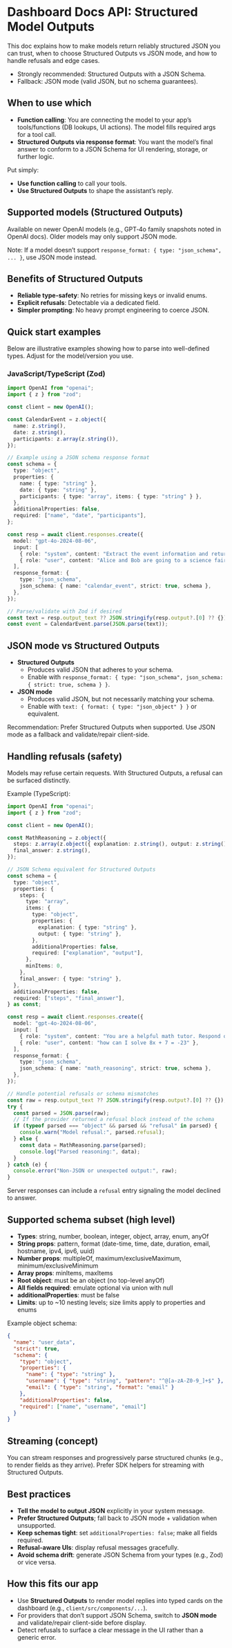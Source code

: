# Dashboard Docs API: Structured Model Outputs

This doc explains how to make models return reliably structured JSON you can trust, when to choose Structured Outputs vs JSON mode, and how to handle refusals and edge cases.

- Strongly recommended: Structured Outputs with a JSON Schema.
- Fallback: JSON mode (valid JSON, but no schema guarantees).

## When to use which

- __Function calling__: You are connecting the model to your app’s tools/functions (DB lookups, UI actions). The model fills required args for a tool call.
- __Structured Outputs via response format__: You want the model’s final answer to conform to a JSON Schema for UI rendering, storage, or further logic.

Put simply:
- __Use function calling__ to call your tools.
- __Use Structured Outputs__ to shape the assistant’s reply.

## Supported models (Structured Outputs)

Available on newer OpenAI models (e.g., GPT‑4o family snapshots noted in OpenAI docs). Older models may only support JSON mode.

Note: If a model doesn’t support `response_format: { type: "json_schema", ... }`, use JSON mode instead.

## Benefits of Structured Outputs

- __Reliable type-safety__: No retries for missing keys or invalid enums.
- __Explicit refusals__: Detectable via a dedicated field.
- __Simpler prompting__: No heavy prompt engineering to coerce JSON.

## Quick start examples

Below are illustrative examples showing how to parse into well-defined types. Adjust for the model/version you use.

### JavaScript/TypeScript (Zod)

```ts
import OpenAI from "openai";
import { z } from "zod";

const client = new OpenAI();

const CalendarEvent = z.object({
  name: z.string(),
  date: z.string(),
  participants: z.array(z.string()),
});

// Example using a JSON schema response format
const schema = {
  type: "object",
  properties: {
    name: { type: "string" },
    date: { type: "string" },
    participants: { type: "array", items: { type: "string" } },
  },
  additionalProperties: false,
  required: ["name", "date", "participants"],
};

const resp = await client.responses.create({
  model: "gpt-4o-2024-08-06",
  input: [
    { role: "system", content: "Extract the event information and return only JSON." },
    { role: "user", content: "Alice and Bob are going to a science fair on Friday." },
  ],
  response_format: {
    type: "json_schema",
    json_schema: { name: "calendar_event", strict: true, schema },
  },
});

// Parse/validate with Zod if desired
const text = resp.output_text ?? JSON.stringify(resp.output?.[0] ?? {});
const event = CalendarEvent.parse(JSON.parse(text));
```

## JSON mode vs Structured Outputs

- __Structured Outputs__
  - Produces valid JSON that adheres to your schema.
  - Enable with `response_format: { type: "json_schema", json_schema: { strict: true, schema } }`.
- __JSON mode__
  - Produces valid JSON, but not necessarily matching your schema.
  - Enable with `text: { format: { type: "json_object" } }` or equivalent.

Recommendation: Prefer Structured Outputs when supported. Use JSON mode as a fallback and validate/repair client-side.

## Handling refusals (safety)

Models may refuse certain requests. With Structured Outputs, a refusal can be surfaced distinctly.

Example (TypeScript):

```ts
import OpenAI from "openai";
import { z } from "zod";

const client = new OpenAI();

const MathReasoning = z.object({
  steps: z.array(z.object({ explanation: z.string(), output: z.string() })),
  final_answer: z.string(),
});

// JSON Schema equivalent for Structured Outputs
const schema = {
  type: "object",
  properties: {
    steps: {
      type: "array",
      items: {
        type: "object",
        properties: {
          explanation: { type: "string" },
          output: { type: "string" },
        },
        additionalProperties: false,
        required: ["explanation", "output"],
      },
      minItems: 0,
    },
    final_answer: { type: "string" },
  },
  additionalProperties: false,
  required: ["steps", "final_answer"],
} as const;

const resp = await client.responses.create({
  model: "gpt-4o-2024-08-06",
  input: [
    { role: "system", content: "You are a helpful math tutor. Respond only in JSON per the schema." },
    { role: "user", content: "how can I solve 8x + 7 = -23" },
  ],
  response_format: {
    type: "json_schema",
    json_schema: { name: "math_reasoning", strict: true, schema },
  },
});

// Handle potential refusals or schema mismatches
const raw = resp.output_text ?? JSON.stringify(resp.output?.[0] ?? {});
try {
  const parsed = JSON.parse(raw);
  // If the provider returned a refusal block instead of the schema
  if (typeof parsed === "object" && parsed && "refusal" in parsed) {
    console.warn("Model refusal:", parsed.refusal);
  } else {
    const data = MathReasoning.parse(parsed);
    console.log("Parsed reasoning:", data);
  }
} catch (e) {
  console.error("Non-JSON or unexpected output:", raw);
}
```

Server responses can include a `refusal` entry signaling the model declined to answer.

## Supported schema subset (high level)

- __Types__: string, number, boolean, integer, object, array, enum, anyOf
- __String props__: pattern, format (date-time, time, date, duration, email, hostname, ipv4, ipv6, uuid)
- __Number props__: multipleOf, maximum/exclusiveMaximum, minimum/exclusiveMinimum
- __Array props__: minItems, maxItems
- __Root object__: must be an object (no top-level anyOf)
- __All fields required__: emulate optional via union with null
- __additionalProperties__: must be false
- __Limits__: up to ~10 nesting levels; size limits apply to properties and enums

Example object schema:

```json
{
  "name": "user_data",
  "strict": true,
  "schema": {
    "type": "object",
    "properties": {
      "name": { "type": "string" },
      "username": { "type": "string", "pattern": "^@[a-zA-Z0-9_]+$" },
      "email": { "type": "string", "format": "email" }
    },
    "additionalProperties": false,
    "required": ["name", "username", "email"]
  }
}
```

## Streaming (concept)

You can stream responses and progressively parse structured chunks (e.g., to render fields as they arrive). Prefer SDK helpers for streaming with Structured Outputs.

## Best practices

- __Tell the model to output JSON__ explicitly in your system message.
- __Prefer Structured Outputs__; fall back to JSON mode + validation when unsupported.
- __Keep schemas tight__: set `additionalProperties: false`; make all fields required.
- __Refusal-aware UIs__: display refusal messages gracefully.
- __Avoid schema drift__: generate JSON Schema from your types (e.g., Zod) or vice versa.

## How this fits our app

- Use __Structured Outputs__ to render model replies into typed cards on the dashboard (e.g., `client/src/components/...`).
- For providers that don’t support JSON Schema, switch to __JSON mode__ and validate/repair client-side before display.
- Detect refusals to surface a clear message in the UI rather than a generic error.

